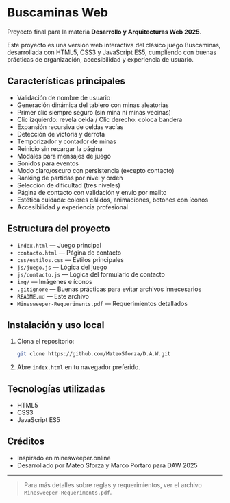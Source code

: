 # Buscaminas Web

Proyecto final para la materia **Desarrollo y Arquitecturas Web 2025**.

Este proyecto es una versión web interactiva del clásico juego Buscaminas, desarrollada con HTML5, CSS3 y JavaScript ES5, cumpliendo con buenas prácticas de organización, accesibilidad y experiencia de usuario.

## Características principales

- Validación de nombre de usuario
- Generación dinámica del tablero con minas aleatorias
- Primer clic siempre seguro (sin mina ni minas vecinas)
- Clic izquierdo: revela celda / Clic derecho: coloca bandera
- Expansión recursiva de celdas vacías
- Detección de victoria y derrota
- Temporizador y contador de minas
- Reinicio sin recargar la página
- Modales para mensajes de juego
- Sonidos para eventos
- Modo claro/oscuro con persistencia (excepto contacto)
- Ranking de partidas por nivel y orden
- Selección de dificultad (tres niveles)
- Página de contacto con validación y envío por mailto
- Estética cuidada: colores cálidos, animaciones, botones con íconos
- Accesibilidad y experiencia profesional

## Estructura del proyecto

- `index.html` — Juego principal
- `contacto.html` — Página de contacto
- `css/estilos.css` — Estilos principales
- `js/juego.js` — Lógica del juego
- `js/contacto.js` — Lógica del formulario de contacto
- `img/` — Imágenes e íconos
- `.gitignore` — Buenas prácticas para evitar archivos innecesarios
- `README.md` — Este archivo
- `Minesweeper-Requeriments.pdf` — Requerimientos detallados

## Instalación y uso local

1. Clona el repositorio:
   ```sh
   git clone https://github.com/MateoSforza/D.A.W.git
   ```
2. Abre `index.html` en tu navegador preferido.

## Tecnologías utilizadas
- HTML5
- CSS3
- JavaScript ES5

## Créditos
- Inspirado en minesweeper.online
- Desarrollado por Mateo Sforza y Marco Portaro para DAW 2025

---

> Para más detalles sobre reglas y requerimientos, ver el archivo `Minesweeper-Requeriments.pdf`. 